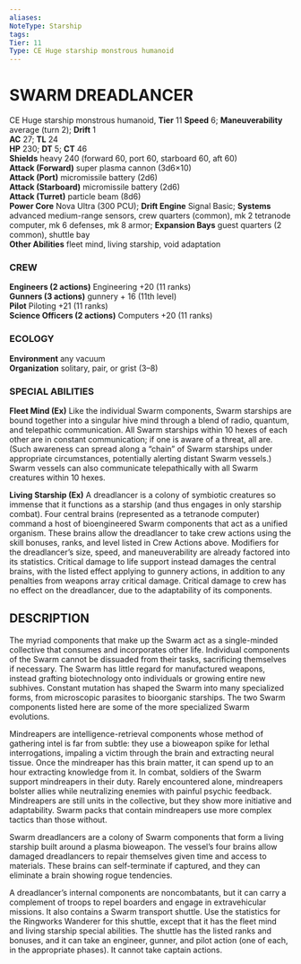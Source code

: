 ```yaml
---
aliases: 
NoteType: Starship
tags: 
Tier: 11
Type: CE Huge starship monstrous humanoid
---
```

# SWARM DREADLANCER


CE Huge starship monstrous humanoid, **Tier** 11
**Speed** 6; **Maneuverability** average (turn 2); **Drift** 1  
**AC** 27; **TL** 24  
**HP** 230; **DT** 5; **CT** 46  
**Shields** heavy 240 (forward 60, port 60, starboard 60, aft 60)  
**Attack (Forward)** super plasma cannon (3d6×10)  
**Attack (Port)** micromissile battery (2d6)  
**Attack (Starboard)** micromissile battery (2d6)  
**Attack (Turret)** particle beam (8d6)  
**Power Core** Nova Ultra (300 PCU); **Drift Engine** Signal Basic; **Systems** advanced medium-range sensors, crew quarters (common), mk 2 tetranode computer, mk 6 defenses, mk 8 armor; **Expansion Bays** guest quarters (2 common), shuttle bay  
**Other Abilities** fleet mind, living starship, void adaptation

### CREW

**Engineers (2 actions)** Engineering +20 (11 ranks)  
**Gunners (3 actions)** gunnery + 16 (11th level)  
**Pilot** Piloting +21 (11 ranks)  
**Science Officers (2 actions)** Computers +20 (11 ranks)

### ECOLOGY

**Environment** any vacuum  
**Organization** solitary, pair, or grist (3–8)

### SPECIAL ABILITIES

**Fleet Mind (Ex)** Like the individual Swarm components, Swarm starships are bound together into a singular hive mind through a blend of radio, quantum, and telepathic communication. All Swarm starships within 10 hexes of each other are in constant communication; if one is aware of a threat, all are. (Such awareness can spread along a “chain” of Swarm starships under appropriate circumstances, potentially alerting distant Swarm vessels.) Swarm vessels can also communicate telepathically with all Swarm creatures within 10 hexes.

**Living Starship (Ex)** A dreadlancer is a colony of symbiotic creatures so immense that it functions as a starship (and thus engages in only starship combat). Four central brains (represented as a tetranode computer) command a host of bioengineered Swarm components that act as a unified organism. These brains allow the dreadlancer to take crew actions using the skill bonuses, ranks, and level listed in Crew Actions above. Modifiers for the dreadlancer’s size, speed, and maneuverability are already factored into its statistics. Critical damage to life support instead damages the central brains, with the listed effect applying to gunnery actions, in addition to any penalties from weapons array critical damage. Critical damage to crew has no effect on the dreadlancer, due to the adaptability of its components.

## DESCRIPTION

The myriad components that make up the Swarm act as a single-minded collective that consumes and incorporates other life. Individual components of the Swarm cannot be dissuaded from their tasks, sacrificing themselves if necessary. The Swarm has little regard for manufactured weapons, instead grafting biotechnology onto individuals or growing entire new subhives. Constant mutation has shaped the Swarm into many specialized forms, from microscopic parasites to bioorganic starships. The two Swarm components listed here are some of the more specialized Swarm evolutions.

Mindreapers are intelligence-retrieval components whose method of gathering intel is far from subtle: they use a bioweapon spike for lethal interrogations, impaling a victim through the brain and extracting neural tissue. Once the mindreaper has this brain matter, it can spend up to an hour extracting knowledge from it. In combat, soldiers of the Swarm support mindreapers in their duty. Rarely encountered alone, mindreapers bolster allies while neutralizing enemies with painful psychic feedback. Mindreapers are still units in the collective, but they show more initiative and adaptability. Swarm packs that contain mindreapers use more complex tactics than those without.

Swarm dreadlancers are a colony of Swarm components that form a living starship built around a plasma bioweapon. The vessel’s four brains allow damaged dreadlancers to repair themselves given time and access to materials. These brains can self-terminate if captured, and they can eliminate a brain showing rogue tendencies.

A dreadlancer’s internal components are noncombatants, but it can carry a complement of troops to repel boarders and engage in extravehicular missions. It also contains a Swarm transport shuttle. Use the statistics for the Ringworks Wanderer for this shuttle, except that it has the fleet mind and living starship special abilities. The shuttle has the listed ranks and bonuses, and it can take an engineer, gunner, and pilot action (one of each, in the appropriate phases). It cannot take captain actions.